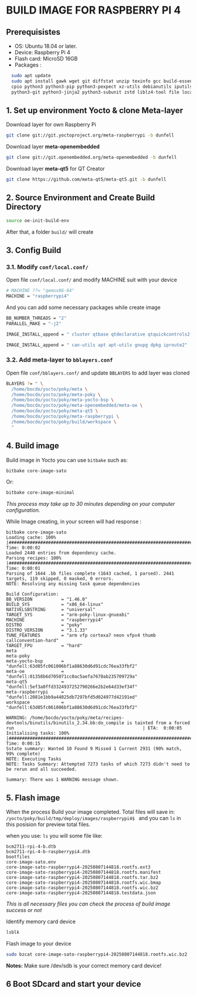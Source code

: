 # **BUILD IMAGE FOR RASPBERRY PI 4**

## Prerequisistes 
- OS: Ubuntu 18.04 or later.
- Device: Raspberry Pi 4
- Flash card: MicroSD 16GB
- Packages :

```bash
  sudo apt update
  sudo apt install gawk wget git diffstat unzip texinfo gcc build-essential chrpath socat \
  cpio python3 python3-pip python3-pexpect xz-utils debianutils iputils-ping \
  python3-git python3-jinja2 python3-subunit zstd liblz4-tool file locales libacl1
```
## 1. Set up environment Yocto & clone Meta-layer
Download layer for own Raspberry Pi

```bash
git clone git://git.yoctoproject.org/meta-raspberrypi -b dunfell
```

Download layer **meta-openembedded**

```bash
git clone git://git.openembedded.org/meta-openembedded -b dunfell
```

Download layer **meta-qt5** for QT Creator

```bash
git clone https://github.com/meta-qt5/meta-qt5.git -b dunfell
```

## 2. Source Environment and Create Build Directory

```bash
source oe-init-build-env
```

After that, a folder `build/` will create
## 3. Config Build
### 3.1. Modify `conf/local.conf/`

Open file `conf/local.conf/` and modify MACHINE suit with your device

```bash
# MACHINE ??= "qemux86-64"
MACHINE = "raspberrypi4"
```

And you can add some necessary packages while create image

```bash
BB_NUMBER_THREADS = "2"
PARALLEL_MAKE = "-j2"

IMAGE_INSTALL_append = " cluster qtbase qtdeclarative qtquickcontrols2 qtquickcontrols2-qmlplugins qtdeclarative-qmlplugins qtgraphicaleffects qtquickcontrols"

IMAGE_INSTALL_append = " can-utils apt apt-utils gnupg dpkg iproute2"

```

### 3.2. Add meta-layer to `bblayers.conf`

Open file `conf/bblayers.conf/` and update  `BBLAYERS` to add layer was cloned

```bash
BLAYERS ?= " \
  /home/bocdo/yocto/poky/meta \
  /home/bocdo/yocto/poky/meta-poky \
  /home/bocdo/yocto/poky/meta-yocto-bsp \
  /home/bocdo/yocto/poky/meta-openembedded/meta-oe \
  /home/bocdo/yocto/poky/meta-qt5 \
  /home/bocdo/yocto/poky/meta-raspberrypi \
  /home/bocdo/yocto/poky/build/workspace \
  "
```

## 4. Build image 
Build image in Yocto you can use `bitbake` such as: 

```bash
bitbake core-image-sato 
```
Or:

```bash
bitbake core-image-minimal
```

*This process may take up to 30 minutes depending on your computer configuration.*

While Image creating, in your screen will had response :
```
bitbake core-image-sato
Loading cache: 100% |###################################################################################################################################################| Time: 0:00:02
Loaded 2440 entries from dependency cache.
Parsing recipes: 100% |#################################################################################################################################################| Time: 0:00:01
Parsing of 1644 .bb files complete (1643 cached, 1 parsed). 2441 targets, 119 skipped, 0 masked, 0 errors.
NOTE: Resolving any missing task queue dependencies

Build Configuration:
BB_VERSION           = "1.46.0"
BUILD_SYS            = "x86_64-linux"
NATIVELSBSTRING      = "universal"
TARGET_SYS           = "arm-poky-linux-gnueabi"
MACHINE              = "raspberrypi4"
DISTRO               = "poky"
DISTRO_VERSION       = "3.1.33"
TUNE_FEATURES        = "arm vfp cortexa7 neon vfpv4 thumb callconvention-hard"
TARGET_FPU           = "hard"
meta                 
meta-poky            
meta-yocto-bsp       = "dunfell:63d05fc061006bf1a88630d6d91cdc76ea33fbf2"
meta-oe              = "dunfell:01358b6d705071cc0ac5aefa7670ab235709729a"
meta-qt5             = "dunfell:5ef3a0ffd3324937252790266e2b2e64d33ef34f"
meta-raspberrypi     = "dunfell:2081e1bb9a44025db7297bfd5d024977d42191ed"
workspace            = "dunfell:63d05fc061006bf1a88630d6d91cdc76ea33fbf2"

WARNING: /home/bocdo/yocto/poky/meta/recipes-devtools/binutils/binutils_2.34.bb:do_compile is tainted from a forced run                                                 | ETA:  0:00:05
Initialising tasks: 100% |##############################################################################################################################################| Time: 0:00:15
Sstate summary: Wanted 10 Found 9 Missed 1 Current 2931 (90% match, 99% complete)
NOTE: Executing Tasks
NOTE: Tasks Summary: Attempted 7273 tasks of which 7273 didn't need to be rerun and all succeeded.

Summary: There was 1 WARNING message shown.

```

## 5. Flash image
When the process Build your image completed. Total files will save in: `/yocto/poky/build/tmp/deploy/images/raspberrypi4$ ` and you can `ls` in this posision for preview total files.

when you use: `ls` you will some file like:

```
bcm2711-rpi-4-b.dtb
bcm2711-rpi-4-b-raspberrypi4.dtb
bootfiles
core-image-sato.env
core-image-sato-raspberrypi4-20250807144818.rootfs.ext3
core-image-sato-raspberrypi4-20250807144818.rootfs.manifest
core-image-sato-raspberrypi4-20250807144818.rootfs.tar.bz2
core-image-sato-raspberrypi4-20250807144818.rootfs.wic.bmap
core-image-sato-raspberrypi4-20250807144818.rootfs.wic.bz2
core-image-sato-raspberrypi4-20250807144818.testdata.json

```

*This is all necessary files you can check the process of build image success or not*

Identify memory card device

```bash
lsblk
```

Flash image to your device

```bash
sudo bzcat core-image-sato-raspberrypi4-20250807144818.rootfs.wic.bz2 | sudo dd of=/dev/sdb bs=4M status=progress conv=fsync
```

**Notes:** Make sure /dev/sdb is your correct memory card device!

## 6 Boot SDcard and start your device
